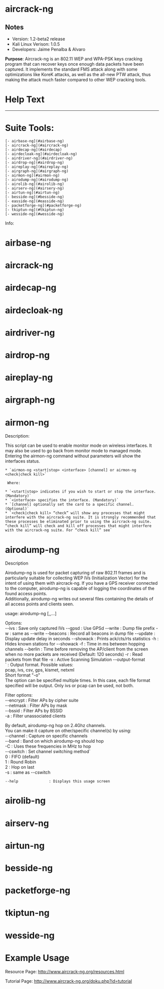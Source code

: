 # aircrack-ng  

Notes
-------

 * Version: 1.2-beta2 release  
 * Kali Linux Verison: 1.0.5  
 * Developers: Jaime Penalba & Alvaro


**Purpose**: Aircrack-ng is an 802.11 WEP and WPA-PSK keys cracking program that can recover keys once enough data packets have been captured. It implements the standard FMS attack along with some optimizations like KoreK attacks, as well as the all-new PTW attack, thus making the attack much faster compared to other WEP cracking tools.

# Help Text
-----------

# Suite Tools:<br>
    [- airbase-ng](#airbase-ng)  
    [- aircrack-ng](#aircrack-ng)  
    [- airdecap-ng](#airdecap)  
    [- airdecloak-ng](#airdecloak-ng)  
    [- airdriver-ng](#airdriver-ng)  
    [- airdrop-ng](#airdrop-ng)  
    [- aireplay-ng](#aireplay-ng)  
    [- airgraph-ng](#airgraph-ng)  
    [- airmon-ng](#airmon-ng)  
    [- airodump-ng](#airodump-ng)  
    [- airolib-ng](#airolib-ng)  
    [- airserv-ng](#airsery-ng)  
    [- airtun-ng](#airtun-ng)  
    [- besside-ng](#besside-ng)  
    [- easside-ng](#easside-ng)  
    [- packetforge-ng](#packetforge-ng)  
    [- tkiptun-ng](#tkiptun-ng)  
    [- wesside-ng](#wesside-ng)  
	
Info:

# airbase-ng  
# aircrack-ng  
# airdecap-ng  
# airdecloak-ng  
# airdriver-ng  
# airdrop-ng  
# aireplay-ng  
# airgraph-ng  
# airmon-ng  
Description:

This script can be used to enable monitor mode on wireless interfaces. It may also be used to go back from monitor mode to managed mode. Entering the airmon-ng command without parameters will show the interfaces status.  

	* `airmon-ng <start|stop> <interface> [channel] or airmon-ng <check|check kill>`  
	 
	 Where:  

    * `<start|stop> indicates if you wish to start or stop the interface. (Mandatory)`  
    * `<interface> specifies the interface. (Mandatory)`  
    * `[channel] optionally set the card to a specific channel. (Optional)`  
    * `<check|check kill> “check” will show any processes that might interfere with the aircrack-ng suite. It is strongly recommended that these processes be eliminated prior to using the aircrack-ng suite. “check kill” will check and kill off processes that might interfere with the aircrack-ng suite. For “check kill” see`  

# airodump-ng  
Description  

Airodump-ng is used for packet capturing of raw 802.11 frames and is particularly suitable for collecting WEP IVs (Initialization Vector) for the intent of using them with aircrack-ng. If you have a GPS receiver connected to the computer, airodump-ng is capable of logging the coordinates of the found access points.  
Additionally, airodump-ng writes out several files containing the details of all access points and clients seen.  

usage: airodump-ng <options> <interface>[,<interface>,...]

Options:  
    --ivs               : Save only captured IVs
    --gpsd              : Use GPSd
    --write    <prefix> : Dump file prefix
    -w                  : same as --write
    --beacons           : Record all beacons in dump file
    --update     <secs> : Display update delay in seconds
    --showack           : Prints ack/cts/rts statistics
    -h                  : Hides known stations for --showack
    -f          <msecs> : Time in ms between hopping channels
    --berlin     <secs> : Time before removing the AP/client
                          from the screen when no more packets
                          are received (Default: 120 seconds)
    -r           <file> : Read packets from that file
    -x          <msecs> : Active Scanning Simulation
    --output-format  
              `<formats> : Output format. Possible values:  
                          pcap, ivs, csv, gps, kismet, netxml  
                          Short format "-o"  
                          The option can be specified multiple times.  In this case, each file format  
                          specified will be output.  Only ivs or pcap can be used, not both.  

Filter options:  
    --encrypt   <suite> : Filter APs by cipher suite  
    --netmask <netmask> : Filter APs by mask  
    --bssid     <bssid> : Filter APs by BSSID  
    -a                  : Filter unassociated clients  

By default, airodump-ng hop on 2.4Ghz channels.  
You can make it capture on other/specific channel(s) by using:    
    --channel <channels>: Capture on specific channels  
    --band <abg>        : Band on which airodump-ng should hop  
    -C    <frequencies> : Uses these frequencies in MHz to hop  
    --cswitch  <method> : Set channel switching method`  
                  0     : FIFO (default)  
                  1     : Round Robin  
                  2     : Hop on last  
    -s                  : same as --cswitch  

    --help              : Displays this usage screen  
						  
# airolib-ng  
# airserv-ng  
# airtun-ng  
# besside-ng  
# packetforge-ng  
# tkiptun-ng  
# wesside-ng  

# Example Usage 




Resource Page: http://www.aircrack-ng.org/resources.html

Tutorial Page: http://www.aircrack-ng.org/doku.php?id=tutorial

